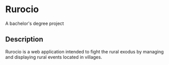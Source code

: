 # Rurocio

A bachelor's degree project

## Description
Rurocio is a web application intended to fight the rural exodus by managing and displaying rural events located in villages.
